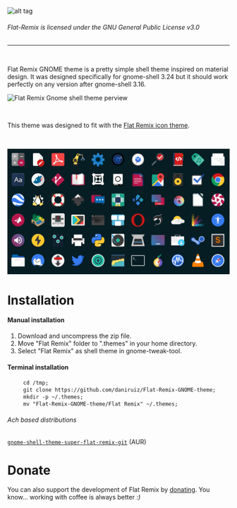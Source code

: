 ![alt tag](https://github.com/daniruiz/Flat-Remix-GNOME-theme/blob/master/Flat%20Remix/logo.png?raw=true)

###### Flat-Remix is licensed under the GNU General Public License v3.0
<hr>
<br>

Flat Remix GNOME theme is a pretty simple shell theme inspired on material design. It was designed specifically for gnome-shell 3.24 but it should work perfectly on any version after gnome-shell 3.16.

![Flat Remix Gnome shell theme perview](https://github.com/daniruiz/Flat-Remix-GNOME-theme/blob/master/Flat%20Remix/preview.png?raw=true)

<br>

This theme was designed to fit with the [Flat Remix icon theme](https://github.com/daniruiz/Flat-Remix/).

<br>

![Flat Remix icon theme perview](https://raw.githubusercontent.com/daniruiz/Flat-Remix/master/Flat%20Remix/preview.png)

# Installation

#### Manual installation

1. Download and uncompress the zip file.
1. Move "Flat Remix" folder to ".themes" in your home directory.
1. Select "Flat Remix" as shell theme in gnome-tweak-tool.

#### Terminal installation

```
     cd /tmp;
     git clone https://github.com/daniruiz/Flat-Remix-GNOME-theme;
     mkdir -p ~/.themes;
     mv "Flat-Remix-GNOME-theme/Flat Remix" ~/.themes;
```

###### Ach based distributions
 [`gnome-shell-theme-super-flat-remix-git`](https://aur.archlinux.org/packages/gnome-shell-theme-super-flat-remix-git/) (AUR)



# Donate

You can also support the development of Flat Remix by [donating](https://www.paypal.com/cgi-bin/webscr?cmd=_s-xclick&hosted_button_id=7LEWLS78EAJGJ).
You know... working with coffee is always better  *:)*
